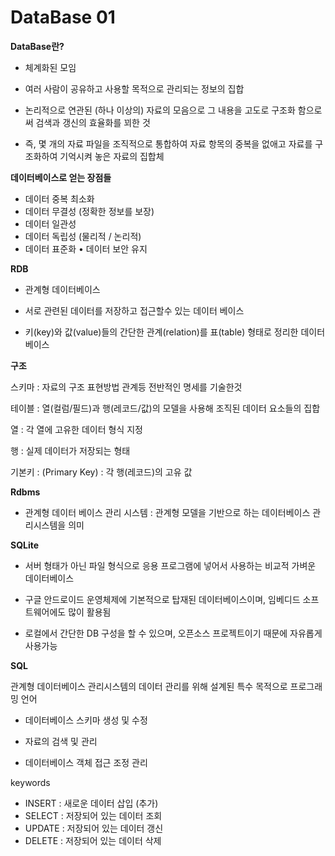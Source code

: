 # DataBase 01 

**DataBase란?** 

- 체계화된 모임 

- 여러 사람이 공유하고 사용할 목적으로 관리되는 정보의 집합 

- 논리적으로 연관된 (하나 이상의) 자료의 모음으로 그 내용을 고도로 구조화 함으로써 검색과 갱신의 효율화를 꾀한 것

- 즉, 몇 개의 자료 파일을 조직적으로 통합하여 자료 항목의 중복을 없애고 자료를 구조화하여 기억시켜 놓은 자료의 집합체



**데이터베이스로 얻는 장점들** 

- 데이터 중복 최소화 
- 데이터 무결성 (정확한 정보를 보장)
- 데이터 일관성 
- 데이터 독립성 (물리적 / 논리적) 
- 데이터 표준화 • 데이터 보안 유지



**RDB**

- 관계형 데이터베이스 

- 서로 관련된 데이터를 저장하고 접근할수 있는 데이터 베이스 
- 키(key)와 값(value)들의 간단한 관계(relation)를 표(table) 형태로 정리한 데이터베이스



**구조**

스키마 : 자료의 구조 표현방법 관계등 전반적인 명세를 기술한것

테이블 : 열(컬럼/필드)과 행(레코드/값)의 모델을 사용해 조직된 데이터 요소들의 집합

열 : 각 열에 고유한 데이터 형식 지정

행 : 실제 데이터가 저장되는 형태

기본키 : (Primary Key) : 각 행(레코드)의 고유 값



**Rdbms**

- 관계형 데이터 베이스 관리 시스템 : 관계형 모델을 기반으로 하는 데이터베이스 관리시스템을 의미

**SQLite** 

- 서버 형태가 아닌 파일 형식으로 응용 프로그램에 넣어서 사용하는 비교적 가벼운 데이터베이스 

- 구글 안드로이드 운영체제에 기본적으로 탑재된 데이터베이스이며, 임베디드 소프트웨어에도 많이 활용됨 

- 로컬에서 간단한 DB 구성을 할 수 있으며, 오픈소스 프로젝트이기 때문에 자유롭게 사용가능



**SQL**

관계형 데이터베이스 관리시스템의 데이터 관리를 위해 설계된 특수 목적으로 프로그래밍 언어 

- 데이터베이스 스키마 생성 및 수정 

- 자료의 검색 및 관리 

- 데이터베이스 객체 접근 조정 관리

keywords 

- INSERT : 새로운 데이터 삽입 (추가)
- SELECT : 저장되어 있는 데이터 조회
- UPDATE : 저장되어 있는 데이터 갱신 
- DELETE :  저장되어 있는 데이터 삭제





